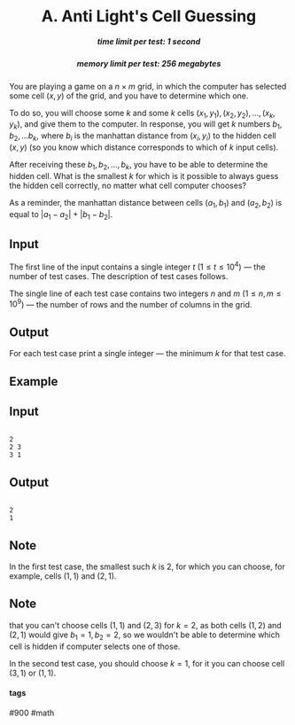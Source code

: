 <h1 style='text-align: center;'> A. Anti Light's Cell Guessing</h1>

<h5 style='text-align: center;'>time limit per test: 1 second</h5>
<h5 style='text-align: center;'>memory limit per test: 256 megabytes</h5>

You are playing a game on a $n \times m$ grid, in which the computer has selected some cell $(x, y)$ of the grid, and you have to determine which one. 

To do so, you will choose some $k$ and some $k$ cells $(x_1, y_1),\, (x_2, y_2), \ldots, (x_k, y_k)$, and give them to the computer. In response, you will get $k$ numbers $b_1,\, b_2, \ldots b_k$, where $b_i$ is the manhattan distance from $(x_i, y_i)$ to the hidden cell $(x, y)$ (so you know which distance corresponds to which of $k$ input cells). 

After receiving these $b_1,\, b_2, \ldots, b_k$, you have to be able to determine the hidden cell. What is the smallest $k$ for which is it possible to always guess the hidden cell correctly, no matter what cell computer chooses?

As a reminder, the manhattan distance between cells $(a_1, b_1)$ and $(a_2, b_2)$ is equal to $|a_1-a_2|+|b_1-b_2|$.

## Input

The first line of the input contains a single integer $t$ ($1 \le t \le 10^4$) — the number of test cases. The description of test cases follows. 

The single line of each test case contains two integers $n$ and $m$ ($1 \le n, m \le 10^9$) — the number of rows and the number of columns in the grid.

## Output

For each test case print a single integer — the minimum $k$ for that test case.

## Example

## Input


```

2
2 3
3 1

```
## Output


```

2
1

```
## Note

In the first test case, the smallest such $k$ is $2$, for which you can choose, for example, cells $(1, 1)$ and $(2, 1)$.

## Note

 that you can't choose cells $(1, 1)$ and $(2, 3)$ for $k = 2$, as both cells $(1, 2)$ and $(2, 1)$ would give $b_1 = 1, b_2 = 2$, so we wouldn't be able to determine which cell is hidden if computer selects one of those.

In the second test case, you should choose $k = 1$, for it you can choose cell $(3, 1)$ or $(1, 1)$.



#### tags 

#900 #math 